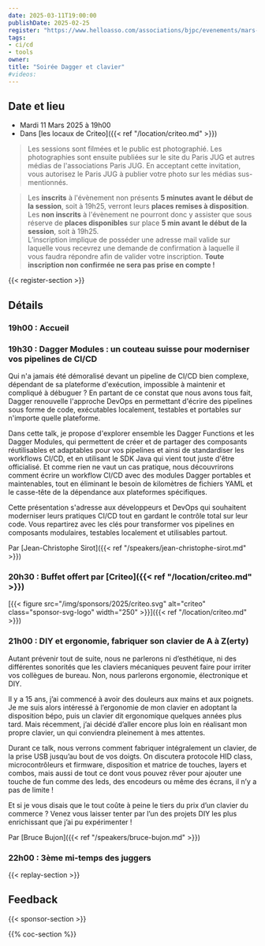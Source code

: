 ```yaml
---
date: 2025-03-11T19:00:00
publishDate: 2025-02-25
register: "https://www.helloasso.com/associations/bjpc/evenements/mars-2025"
tags:
- ci/cd
- tools
owner: 
title: "Soirée Dagger et clavier"
#videos:
---
```


## Date et lieu

* Mardi 11 Mars 2025 à 19h00
* Dans [les locaux de Criteo]({{< ref "/location/criteo.md" >}})

> Les sessions sont filmées et le public est photographié.
Les photographies sont ensuite publiées sur le site du Paris JUG et autres médias de l'associations Paris JUG.
En acceptant cette invitation, vous autorisez le Paris JUG à publier votre photo sur les médias sus-mentionnés.

> Les **inscrits** à l'évènement non présents **5 minutes avant le début de la session**, soit à 19h25, verront leurs **places remises à disposition**.  
Les **non inscrits** à l'évènement ne pourront donc y assister que sous réserve de **places disponibles** sur place **5 min avant le début de la session**, soit à 19h25.  
L’inscription implique de posséder une adresse mail valide sur laquelle vous recevrez une demande de confirmation à laquelle il vous faudra répondre afin de valider votre inscription.
**Toute inscription non confirmée ne sera pas prise en compte !**

{{< register-section >}}

## Détails

### 19h00 : Accueil

### 19h30 : Dagger Modules : un couteau suisse pour moderniser vos pipelines de CI/CD

Qui n'a jamais été démoralisé devant un pipeline de CI/CD bien complexe, dépendant de sa plateforme d'exécution, impossible à maintenir et compliqué à débuguer ? En partant de ce constat que nous avons tous fait, Dagger renouvelle l'approche DevOps en permettant d'écrire des pipelines sous forme de code, exécutables localement, testables et portables sur n'importe quelle plateforme.

Dans cette talk, je propose d'explorer ensemble les Dagger Functions et les Dagger Modules, qui permettent de créer et de partager des composants réutilisables et adaptables pour vos pipelines et ainsi de standardiser les workflows CI/CD, et en utilisant le SDK Java qui vient tout juste d'être officialisé. Et comme rien ne vaut un cas pratique, nous découvrirons comment écrire un workflow CI/CD avec des modules Dagger portables et maintenables, tout en éliminant le besoin de kilomètres de fichiers YAML et le casse-tête de la dépendance aux plateformes spécifiques.

Cette présentation s'adresse aux développeurs et DevOps qui souhaitent moderniser leurs pratiques CI/CD tout en gardant le contrôle total sur leur code. Vous repartirez avec les clés pour transformer vos pipelines en composants modulaires, testables localement et utilisables partout.

Par [Jean-Christophe Sirot]({{< ref "/speakers/jean-christophe-sirot.md" >}})

### 20h30 : Buffet offert par [Criteo]({{< ref "/location/criteo.md" >}})

[{{< figure src="/img/sponsors/2025/criteo.svg" alt="criteo" class="sponsor-svg-logo" width="250" >}}]({{< ref "/location/criteo.md" >}}) 

### 21h00 : DIY et ergonomie, fabriquer son clavier de A à Z(erty)

Autant prévenir tout de suite, nous ne parlerons ni d’esthétique, ni des différentes sonorités que les claviers mécaniques peuvent faire pour irriter vos collègues de bureau. Non, nous parlerons ergonomie, électronique et DIY.

Il y a 15 ans, j’ai commencé à avoir des douleurs aux mains et aux poignets.
Je me suis alors intéressé à l’ergonomie de mon clavier en adoptant la disposition bépo, puis un clavier dit ergonomique quelques années plus tard.
Mais récemment, j’ai décidé d’aller encore plus loin en réalisant mon propre clavier, un qui conviendra pleinement à mes attentes.

Durant ce talk, nous verrons comment fabriquer intégralement un clavier, de la prise USB jusqu’au bout de vos doigts.
On discutera protocole HID class, microcontrôleurs et firmware, disposition et matrice de touches, layers et combos, mais aussi de tout ce dont vous pouvez rêver pour ajouter une touche de fun comme des leds, des encodeurs ou même des écrans, il n’y a pas de limite !

Et si je vous disais que le tout coûte à peine le tiers du prix d’un clavier du commerce ?
Venez vous laisser tenter par l’un des projets DIY les plus enrichissant que j’ai pu expérimenter !

Par [Bruce Bujon]({{< ref "/speakers/bruce-bujon.md" >}})

### 22h00 : 3ème mi-temps des juggers

{{< replay-section >}}

## Feedback

{{< sponsor-section >}}

{{% coc-section %}}
